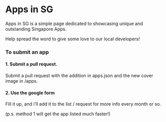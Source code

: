 # Apps in SG

Apps in SG is a simple page dedicated to showcasing unique and outstanding Singapore Apps. 

Help spread the word to give some love to our local developers!

### To submit an app

#### 1. Submit a pull request.

Submit a pull request with the addition in apps.json and the new cover image in /apps.

#### 2. Use the google form

Fill it up, and i'll add it to the list / request for more info every month or so.

(p.s. method 1 will get the app listed much faster!)
